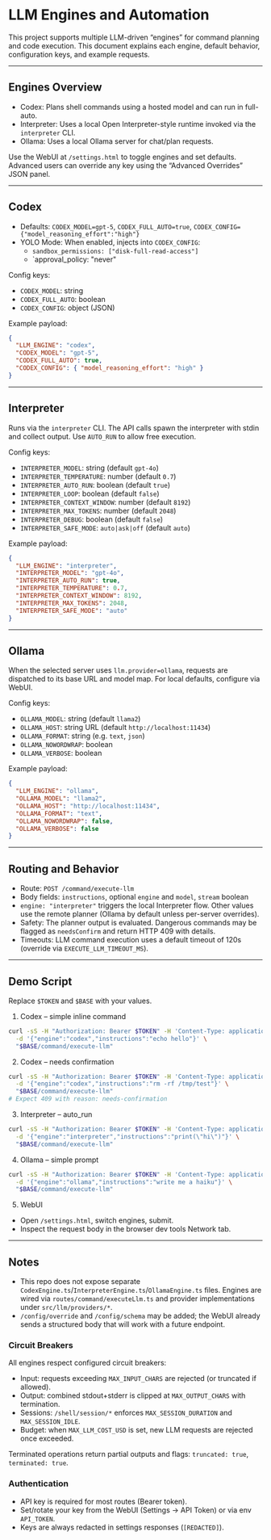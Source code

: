 # LLM Engines and Automation

This project supports multiple LLM-driven “engines” for command planning and code execution. This document explains each engine, default behavior, configuration keys, and example requests.

---

## Engines Overview

- Codex: Plans shell commands using a hosted model and can run in full-auto.
- Interpreter: Uses a local Open Interpreter-style runtime invoked via the `interpreter` CLI.
- Ollama: Uses a local Ollama server for chat/plan requests.

Use the WebUI at `/settings.html` to toggle engines and set defaults. Advanced users can override any key using the “Advanced Overrides” JSON panel.

---

## Codex

- Defaults: `CODEX_MODEL=gpt-5`, `CODEX_FULL_AUTO=true`, `CODEX_CONFIG={"model_reasoning_effort":"high"}`
- YOLO Mode: When enabled, injects into `CODEX_CONFIG`:
  - `sandbox_permissions: ["disk-full-read-access"]`
  - `approval_policy: "never"

Config keys:
- `CODEX_MODEL`: string
- `CODEX_FULL_AUTO`: boolean
- `CODEX_CONFIG`: object (JSON)

Example payload:
```json
{
  "LLM_ENGINE": "codex",
  "CODEX_MODEL": "gpt-5",
  "CODEX_FULL_AUTO": true,
  "CODEX_CONFIG": { "model_reasoning_effort": "high" }
}
```

---


## Interpreter

Runs via the `interpreter` CLI. The API calls spawn the interpreter with stdin and collect output. Use `AUTO_RUN` to allow free execution.

Config keys:
- `INTERPRETER_MODEL`: string (default `gpt-4o`)
- `INTERPRETER_TEMPERATURE`: number (default `0.7`)
- `INTERPRETER_AUTO_RUN`: boolean (default `true`)
- `INTERPRETER_LOOP`: boolean (default `false`)
- `INTERPRETER_CONTEXT_WINDOW`: number (default `8192`)
- `INTERPRETER_MAX_TOKENS`: number (default `2048`)
- `INTERPRETER_DEBUG`: boolean (default `false`)
- `INTERPRETER_SAFE_MODE`: `auto|ask|off` (default `auto`)

Example payload:
```json
{
  "LLM_ENGINE": "interpreter",
  "INTERPRETER_MODEL": "gpt-4o",
  "INTERPRETER_AUTO_RUN": true,
  "INTERPRETER_TEMPERATURE": 0.7,
  "INTERPRETER_CONTEXT_WINDOW": 8192,
  "INTERPRETER_MAX_TOKENS": 2048,
  "INTERPRETER_SAFE_MODE": "auto"
}
```

---


## Ollama

When the selected server uses `llm.provider=ollama`, requests are dispatched to its base URL and model map. For local defaults, configure via WebUI.

Config keys:
- `OLLAMA_MODEL`: string (default `llama2`)
- `OLLAMA_HOST`: string URL (default `http://localhost:11434`)
- `OLLAMA_FORMAT`: string (e.g. `text`, `json`)
- `OLLAMA_NOWORDWRAP`: boolean
- `OLLAMA_VERBOSE`: boolean

Example payload:
```json
{
  "LLM_ENGINE": "ollama",
  "OLLAMA_MODEL": "llama2",
  "OLLAMA_HOST": "http://localhost:11434",
  "OLLAMA_FORMAT": "text",
  "OLLAMA_NOWORDWRAP": false,
  "OLLAMA_VERBOSE": false
}
```

---


## Routing and Behavior

- Route: `POST /command/execute-llm`
- Body fields: `instructions`, optional `engine` and `model`, `stream` boolean
- `engine: "interpreter"` triggers the local Interpreter flow. Other values use the remote planner (Ollama by default unless per-server overrides).
- Safety: The planner output is evaluated. Dangerous commands may be flagged as `needsConfirm` and return HTTP 409 with details.
- Timeouts: LLM command execution uses a default timeout of 120s (override via `EXECUTE_LLM_TIMEOUT_MS`).

---


## Demo Script

Replace `$TOKEN` and `$BASE` with your values.

1) Codex – simple inline command
```bash
curl -sS -H "Authorization: Bearer $TOKEN" -H 'Content-Type: application/json' \
  -d '{"engine":"codex","instructions":"echo hello"}' \
  "$BASE/command/execute-llm"
```

2) Codex – needs confirmation
```bash
curl -sS -H "Authorization: Bearer $TOKEN" -H 'Content-Type: application/json' \
  -d '{"engine":"codex","instructions":"rm -rf /tmp/test"}' \
  "$BASE/command/execute-llm"
# Expect 409 with reason: needs-confirmation
```

3) Interpreter – auto_run
```bash
curl -sS -H "Authorization: Bearer $TOKEN" -H 'Content-Type: application/json' \
  -d '{"engine":"interpreter","instructions":"print(\"hi\")"}' \
  "$BASE/command/execute-llm"
```

4) Ollama – simple prompt
```bash
curl -sS -H "Authorization: Bearer $TOKEN" -H 'Content-Type: application/json' \
  -d '{"engine":"ollama","instructions":"write me a haiku"}' \
  "$BASE/command/execute-llm"
```

5) WebUI
- Open `/settings.html`, switch engines, submit.
- Inspect the request body in the browser dev tools Network tab.

---


## Notes

- This repo does not expose separate `CodexEngine.ts`/`InterpreterEngine.ts`/`OllamaEngine.ts` files. Engines are wired via `routes/command/executeLlm.ts` and provider implementations under `src/llm/providers/*`.
- `/config/override` and `/config/schema` may be added; the WebUI already sends a structured body that will work with a future endpoint.

### Circuit Breakers

All engines respect configured circuit breakers:

- Input: requests exceeding `MAX_INPUT_CHARS` are rejected (or truncated if allowed).
- Output: combined stdout+stderr is clipped at `MAX_OUTPUT_CHARS` with termination.
- Sessions: `/shell/session/*` enforces `MAX_SESSION_DURATION` and `MAX_SESSION_IDLE`.
- Budget: when `MAX_LLM_COST_USD` is set, new LLM requests are rejected once exceeded.

Terminated operations return partial outputs and flags: `truncated: true`, `terminated: true`.

### Authentication

- API key is required for most routes (Bearer token).
- Set/rotate your key from the WebUI (Settings → API Token) or via env `API_TOKEN`.
- Keys are always redacted in settings responses (`[REDACTED]`).